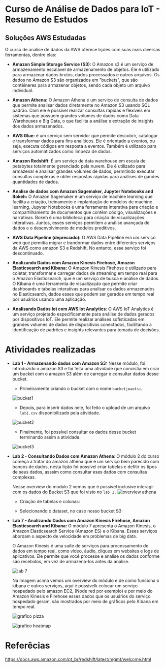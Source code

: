 # Curso de Análise de  Dados para IoT - Resumo de Estudos

## Soluções AWS Estudadas

O curso de analise de dados da AWS oferece lições com suas mais diversas ferramentas, dentre elas:

- **Amazon Simple Storage Service (S3)**: O Amazon s3 é um serviço de armazenamento escalável de armazenamento de objetos. Ele é utilizado para armazenar dados brutos, dados processados e outros arquivos. Os dados no Amazon S3 são organizados em "buckets", que são contêineres para armazenar objetos, sendo cada objeto um arquivo individual.

- **Amazon Athena:** O Amazon Athena é um serviço de consulta de dados que permite analisar dados diretamente no Amazon S3 usando SQL padrão. Com ele é possível realizar consultas rápidas e flexíveis em sistemas que possuem grandes volumes de dados como Data Warehouses e Big Data, o que facilita a análise e extração de insights dos dados armazenados.

- **AWS Glue:** é um serviço sem servidor que permite descobrir, catalogar e transformar dados para fins analíticos. Ele é orientado a eventos, ou seja, executa códigos em resposta a eventos. Também é utilizado para serviços automatizados como limpeza de dados.

- **Amazon Redshift**: É um serviço de data warehouse em escala de petabytes totalmente gerenciado pela nuvem. Ele é utilizado para armazenar e analisar grandes volumes de dados, permitindo executar consultas complexas e obter respostas rápidas para análises de gandes quantidades de dados.

- **Analise de dados com Amazon Sagemaker, Jupyter Notebooks and Bokeh:** O Amazon Sagemaker é um serviço de machine learning que facilita a criação, treinamento e implantação de modelos de machine learning. Jupyter Notebooks é uma ferramenta interativa para criação e compartilhamento de documentos que contêm código, visualizações e narrativas. Bokeh é uma biblioteca para criação de visualizações interativas. Juntos, esses serviços permitem a análise avançada de dados e o desenvolvimento de modelos preditivos.

- **AWS Data Pipeline (depreciado):** O AWS Data Pipeline era um serviço web que permitia migrar e trandormar dados entre diferentes serviços da AWS como amazon S3 e Redshift. No entanto, esse serviço foi descontinuado.

- **Analizando Dados com Amazon Kinesis Firehose, Amazon Elasticsearch and Kibana:** O Amazon Kinesis Firehose é utilizado para coletar, transformar e carregar dados de streaming em tempo real para o Amazon Elasticsearch, que é um serviço de busca e análise de dados. O Kibana é uma ferramenta de visualização que permite criar dashboards e tabelas interativas para analisar os dados armazenados no Elasticsearch, dados esses que podem ser gerados em tempo real por usuários usando uma aplicação.




- **Analisando Dados Iot com AWS Iot Analytics**: O AWS IoT Analytics é um serviço projetado especificamente para análise de dados gerados por dispositivos IoT. Ele permite realizar análises sofisticadas em grandes volumes de dados de dispositivos conectados, facilitando a identificação de padrões e insights relevantes para tomada de decisões.


# Atividades realizadas

- **Lab 1 - Armazenando dados com Amazon S3:** Nesse módulo, foi introduzido o amazon S3 e foi feita uma atividade que concistia em criar um bucket com o amazon S3 além de carregar e consultar dados desse bucket.

    - Primeiramente criando o bucket com o nome `bucketjoaotsi`.

    ![bucket1](/images/Captura%20de%20Tela%20(53).png)

    - Depois, para inserir dados nele, foi feito o upload de um arquivo `lab1.csv` disponibilizado pela atividade.

    ![bucket2](/images/Captura%20de%20Tela%20(54).png)

    - Finalmente, foi possível consultar os dados desse bucket terminando assim a atividade.

    ![bucket3](/images/queryresults.png)


- **Lab 2 - Consultando Dados com Amazon Athena**: O módulo 2 do curso começa a tratar do amazon athena que é um serviço bem parecido com bancos de dados, nesta lição foi possível criar tabelas e defitir os tipos de seus dados, asssim como consultar eses dados com consultas complexas.

    Nesse overview do modulo 2 vemos que é possivel inclusive interagir com os dados do Bucket S3 que foi visto no `lab 1.`
    ![overview athena](/images/lab-2-overview.png)

    - Criação de tabelas e colunas:

    - Selecionando o dataset, no caso nosso bucket S3:


       
- **Lab 7  - Analizando Dados com Amazon Kinesis Firehose, Amazon Elasticsearch and Kibana:** O módulo 7 apresenta o Amazon Kinesis, o Amazon Elasticsearch Service (Amazon ES) e o Kibana. Esses serviços abordam o aspecto de velocidade em problemas de big data.

    O Amazon Kinesis é uma suíte de serviços para processamento de dados em tempo real, como vídeo, áudio, cliques em websites e logs de aplicativos. Ele permite que você processe e analise os dados conforme são recebidos, em vez de armazená-los antes da análise.

    ![lab 7](/images/lab7-overview.png)

    Na Imagem acima vemos um overview do módulo e de como funciona o kibana e outros serviços, aqui é possivelk colocar um serviço hospedado pelo amazon EC2, (Node red por exemplo) e por meio do Amazon Kinesis e Firehose esses dados que os usuários do serviço hospedado geram, são mostrados por meio de gráficos pelo Kibana em tempo real.

    ![grafico pizza](/images/lab7visual1.png)

    ![grafico heatmap](/images/heatmap.png)






# Referêcias

https://docs.aws.amazon.com/pt_br/redshift/latest/mgmt/welcome.html
